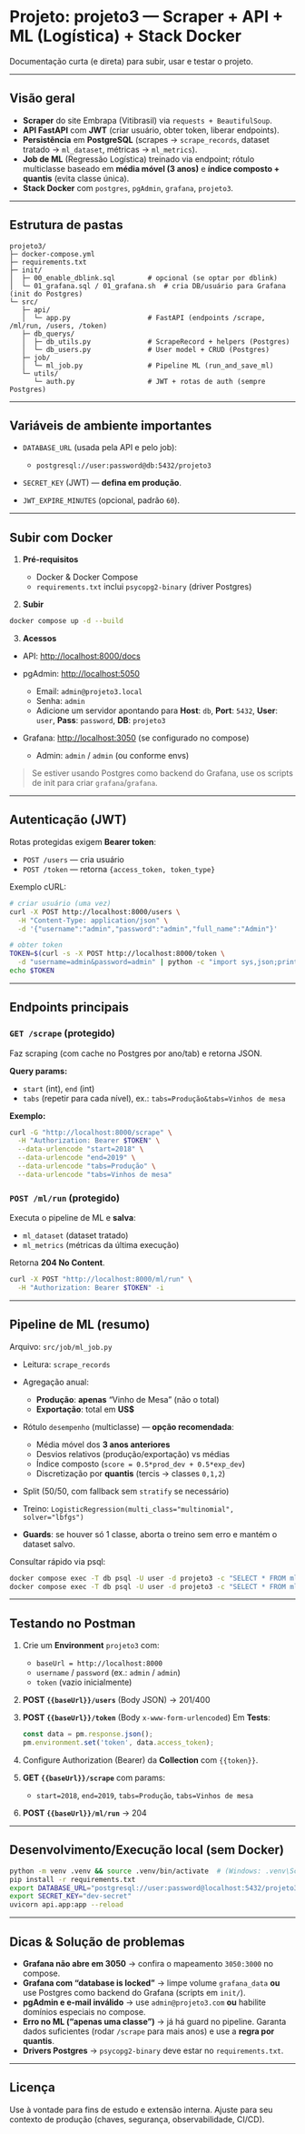 # Projeto: **projeto3** — Scraper + API + ML (Logística) + Stack Docker

Documentação curta (e direta) para subir, usar e testar o projeto.

---

## Visão geral

- **Scraper** do site Embrapa (Vitibrasil) via `requests + BeautifulSoup`.
- **API FastAPI** com **JWT** (criar usuário, obter token, liberar endpoints).
- **Persistência** em **PostgreSQL** (scrapes → `scrape_records`, dataset tratado → `ml_dataset`, métricas → `ml_metrics`).
- **Job de ML** (Regressão Logística) treinado via endpoint; rótulo multiclasse baseado em **média móvel (3 anos)** e **índice composto + quantis** (evita classe única).
- **Stack Docker** com `postgres`, `pgAdmin`, `grafana`, `projeto3`.

---

## Estrutura de pastas

```
projeto3/
├─ docker-compose.yml
├─ requirements.txt
├─ init/
│  ├─ 00_enable_dblink.sql        # opcional (se optar por dblink)
│  └─ 01_grafana.sql / 01_grafana.sh  # cria DB/usuário para Grafana (init do Postgres)
└─ src/
   ├─ api/
   │  └─ app.py                   # FastAPI (endpoints /scrape, /ml/run, /users, /token)
   ├─ db_querys/
   │  ├─ db_utils.py              # ScrapeRecord + helpers (Postgres)
   │  └─ db_users.py              # User model + CRUD (Postgres)
   ├─ job/
   │  └─ ml_job.py                # Pipeline ML (run_and_save_ml)
   └─ utils/
      └─ auth.py                  # JWT + rotas de auth (sempre Postgres)
```

---

## Variáveis de ambiente importantes

- `DATABASE_URL` (usada pela API e pelo job):

  - `postgresql://user:password@db:5432/projeto3`

- `SECRET_KEY` (JWT) — **defina em produção**.
- `JWT_EXPIRE_MINUTES` (opcional, padrão `60`).

---

## Subir com Docker

1. **Pré-requisitos**

   - Docker & Docker Compose
   - `requirements.txt` inclui `psycopg2-binary` (driver Postgres)

2. **Subir**

```bash
docker compose up -d --build
```

3. **Acessos**

- API: [http://localhost:8000/docs](http://localhost:8000/docs)
- pgAdmin: [http://localhost:5050](http://localhost:5050)

  - Email: `admin@projeto3.local`
  - Senha: `admin`
  - Adicione um servidor apontando para **Host**: `db`, **Port**: `5432`, **User**: `user`, **Pass**: `password`, **DB**: `projeto3`

- Grafana: [http://localhost:3050](http://localhost:3050) (se configurado no compose)

  - Admin: `admin` / `admin` (ou conforme envs)

> Se estiver usando Postgres como backend do Grafana, use os scripts de init para criar `grafana`/`grafana`.

---

## Autenticação (JWT)

Rotas protegidas exigem **Bearer token**:

- `POST /users` — cria usuário
- `POST /token` — retorna `{access_token, token_type}`

Exemplo cURL:

```bash
# criar usuário (uma vez)
curl -X POST http://localhost:8000/users \
  -H "Content-Type: application/json" \
  -d '{"username":"admin","password":"admin","full_name":"Admin"}'

# obter token
TOKEN=$(curl -s -X POST http://localhost:8000/token \
  -d "username=admin&password=admin" | python -c "import sys,json;print(json.load(sys.stdin)['access_token'])")
echo $TOKEN
```

---

## Endpoints principais

### `GET /scrape` (protegido)

Faz scraping (com cache no Postgres por ano/tab) e retorna JSON.

**Query params:**

- `start` (int), `end` (int)
- `tabs` (repetir para cada nível), ex.: `tabs=Produção&tabs=Vinhos de mesa`

**Exemplo:**

```bash
curl -G "http://localhost:8000/scrape" \
  -H "Authorization: Bearer $TOKEN" \
  --data-urlencode "start=2018" \
  --data-urlencode "end=2019" \
  --data-urlencode "tabs=Produção" \
  --data-urlencode "tabs=Vinhos de mesa"
```

### `POST /ml/run` (protegido)

Executa o pipeline de ML e **salva**:

- `ml_dataset` (dataset tratado)
- `ml_metrics` (métricas da última execução)

Retorna **204 No Content**.

```bash
curl -X POST "http://localhost:8000/ml/run" \
  -H "Authorization: Bearer $TOKEN" -i
```

---

## Pipeline de ML (resumo)

Arquivo: `src/job/ml_job.py`

- Leitura: `scrape_records`
- Agregação anual:

  - **Produção**: **apenas** “Vinho de Mesa” (não o total)
  - **Exportação**: total em **US$**

- Rótulo `desempenho` (multiclasse) — **opção recomendada**:

  - Média móvel dos **3 anos anteriores**
  - Desvios relativos (produção/exportação) vs médias
  - Índice composto (`score = 0.5*prod_dev + 0.5*exp_dev`)
  - Discretização por **quantis** (tercis → classes `0,1,2`)

- Split (50/50, com fallback sem `stratify` se necessário)
- Treino: `LogisticRegression(multi_class="multinomial", solver="lbfgs")`
- **Guards**: se houver só 1 classe, aborta o treino sem erro e mantém o dataset salvo.

Consultar rápido via psql:

```bash
docker compose exec -T db psql -U user -d projeto3 -c "SELECT * FROM ml_dataset ORDER BY year DESC LIMIT 10;"
docker compose exec -T db psql -U user -d projeto3 -c "SELECT * FROM ml_metrics ORDER BY id DESC LIMIT 5;"
```

---

## Testando no Postman

1. Crie um **Environment** `projeto3` com:

   - `baseUrl = http://localhost:8000`
   - `username` / `password` (ex.: `admin` / `admin`)
   - `token` (vazio inicialmente)

2. **POST `{{baseUrl}}/users`** (Body JSON) → 201/400
3. **POST `{{baseUrl}}/token`** (Body `x-www-form-urlencoded`)
   Em **Tests**:

   ```js
   const data = pm.response.json();
   pm.environment.set('token', data.access_token);
   ```

4. Configure Authorization (Bearer) da **Collection** com `{{token}}`.
5. **GET `{{baseUrl}}/scrape`** com params:

   - `start=2018`, `end=2019`, `tabs=Produção`, `tabs=Vinhos de mesa`

6. **POST `{{baseUrl}}/ml/run`** → 204

---

## Desenvolvimento/Execução local (sem Docker)

```bash
python -m venv .venv && source .venv/bin/activate  # (Windows: .venv\Scripts\activate)
pip install -r requirements.txt
export DATABASE_URL="postgresql://user:password@localhost:5432/projeto3"
export SECRET_KEY="dev-secret"
uvicorn api.app:app --reload
```

---

## Dicas & Solução de problemas

- **Grafana não abre em 3050** → confira o mapeamento `3050:3000` no compose.
- **Grafana com “database is locked”** → limpe volume `grafana_data` **ou** use Postgres como backend do Grafana (scripts em `init/`).
- **pgAdmin e e-mail inválido** → use `admin@projeto3.com` **ou** habilite domínios especiais no compose.
- **Erro no ML (“apenas uma classe”)** → já há guard no pipeline. Garanta dados suficientes (rodar `/scrape` para mais anos) e use a **regra por quantis**.
- **Drivers Postgres** → `psycopg2-binary` deve estar no `requirements.txt`.

---

## Licença

Use à vontade para fins de estudo e extensão interna. Ajuste para seu contexto de produção (chaves, segurança, observabilidade, CI/CD).
